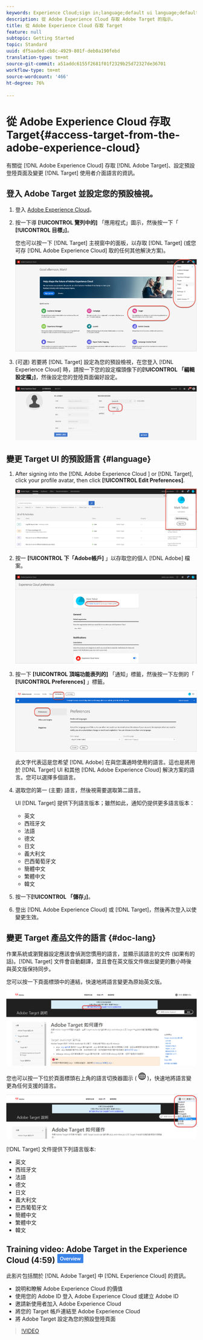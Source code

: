```yaml
---
keywords: Experience Cloud;sign in;language;default ui language;default language
description: 從 Adobe Experience Cloud 存取 Adobe Target 的指示。
title: 從 Adobe Experience Cloud 存取 Target
feature: null
subtopic: Getting Started
topic: Standard
uuid: df5aaded-cb8c-4929-801f-deb0a190febd
translation-type: tm+mt
source-git-commit: a51addc6155f2681f01f2329b25d72327de36701
workflow-type: tm+mt
source-wordcount: '466'
ht-degree: 76%

---
```



# 從 Adobe Experience Cloud 存取 Target{#access-target-from-the-adobe-experience-cloud}

有關從 [!DNL Adobe Experience Cloud] 存取 [!DNL Adobe Target]、設定預設登陸頁面及變更 [!DNL Target] 使用者介面語言的資訊。

## 登入 Adobe Target 並設定您的預設檢視。

1. 登入 [Adobe Experience Cloud](https://experience.adobe.com/)。

1. 按一下導 **[!UICONTROL 覽列中的]** 「應用程式」圖示，然後按一下「 **[!UICONTROL 目標」]**。

   您也可以按一下 [!DNL Target] 主視窗中的面板，以存取 [!DNL Target] (或您可存 [!DNL Adobe Experience Cloud] 取的任何其他解決方案)。

   ![應用程式圖示](/help/c-intro/assets/appmenu-new.png)

1. (可選) 若要將 [!DNL Target] 設定為您的預設檢視，在您登入 [!DNL Experience Cloud] 時，請按一下您的設定檔頭像下的&#x200B;**[!UICONTROL 「編輯設定檔」]**，然後設定您的登陸頁面偏好設定。

   ![登陸頁面](/help/c-intro/assets/pagepref-new.png)

## 變更 Target UI 的預設語言 {#language}

1. After signing into the [!DNL Adobe Experience Cloud ] or [!DNL Target], click your profile avatar, then click **[!UICONTROL Edit Preferences]**.

   ![編輯個人檔案](/help/c-intro/assets/change-language.png)

1. 按一 **[!UICONTROL 下「Adobe帳戶]** 」以存取您的個人 [!DNL Adobe] 檔案。

   ![Adobe帳戶](/help/c-intro/assets/adobe-account.png)

1. 按一下 **[!UICONTROL 頂端功能表列的]** 「通知」標籤，然後按一下左側的「 **[!UICONTROL Preferences]** 」標籤。

   ![偏好語言](/help/c-intro/assets/prefered-language.png)

   此文字代表這是您希望 [!DNL Adobe] 在與您溝通時使用的語言。這也是將用於 [!DNL Target] UI 和其他 [!DNL Adobe Experience Cloud] 解決方案的語言。您可以選擇多個語言。

1. 選取您的第一 (主要) 語言，然後視需要選取第二語言。

   UI [!DNL Target] 提供下列語言版本；雖然如此，通知仍提供更多語言版本：

   * 英文
   * 西班牙文
   * 法語
   * 德文
   * 日文
   * 義大利文
   * 巴西葡萄牙文
   * 簡體中文
   * 繁體中文
   * 韓文

1. 按一下&#x200B;**[!UICONTROL 「儲存」]**。

1. 登出 [!DNL Adobe Experience Cloud] 或 [!DNL Target]，然後再次登入以使變更生效。

## 變更 Target 產品文件的語言 {#doc-lang}

作業系統或瀏覽器設定應該會偵測您慣用的語言，並顯示該語言的文件 (如果有的話)。[!DNL Target] 文件會自動翻譯，並且會在英文版文件做出變更的數小時後與英文版保持同步。

您可以按一下頁面標頭中的連結，快速地將語言變更為原始英文版。

![變更為原始語言](/help/c-intro/assets/mt-original.png)

您也可以按一下位於頁面標頭右上角的語言切換器圖示 ( ![語言切換器圖示](/help/c-intro/assets/icon-language-switcher.png) )，快速地將語言變更為任何支援的語言。

![語言切換器](/help/c-intro/assets/language-switcher.png)

[!DNL Target] 文件提供下列語言版本:

* 英文
* 西班牙文
* 法語
* 德文
* 日文
* 義大利文
* 巴西葡萄牙文
* 簡體中文
* 繁體中文
* 韓文

## Training video: Adobe Target in the Experience Cloud (4:59) ![Overview badge](/help/assets/overview.png)

此影片包括關於 [!DNL Adobe Target] 中 [!DNL Experience Cloud] 的資訊。

* 說明和瞭解 Adobe Experience Cloud 的價值
* 使用您的 Adobe ID 登入 Adobe Experience Cloud 或建立 Adobe ID
* 邀請新使用者加入 Adobe Experience Cloud
* 將您的 Target 帳戶連結至 Adobe Experience Cloud
* 將 Adobe Target 設定為您的預設登陸頁面

>[!VIDEO](https://www.youtube.com/v=7lwYrYC7vdM)